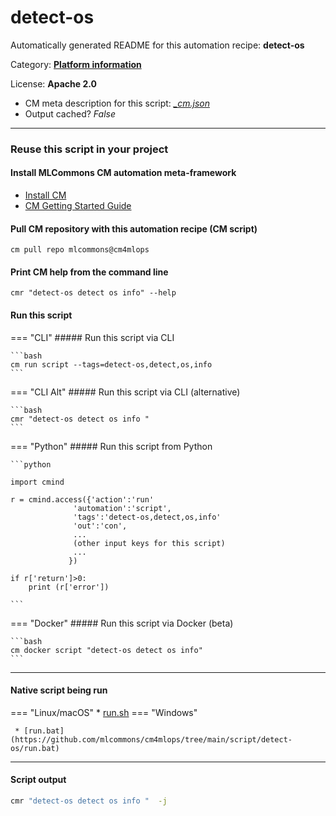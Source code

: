 # detect-os
Automatically generated README for this automation recipe: **detect-os**

Category: **[Platform information](..)**

License: **Apache 2.0**


* CM meta description for this script: *[_cm.json](https://github.com/mlcommons/cm4mlops/tree/main/script/detect-os/_cm.json)*
* Output cached? *False*

---
### Reuse this script in your project

#### Install MLCommons CM automation meta-framework

* [Install CM](https://docs.mlcommons.org/ck/install)
* [CM Getting Started Guide](https://docs.mlcommons.org/ck/getting-started/)

#### Pull CM repository with this automation recipe (CM script)

```cm pull repo mlcommons@cm4mlops```

#### Print CM help from the command line

````cmr "detect-os detect os info" --help````

#### Run this script

=== "CLI"
    ##### Run this script via CLI

    ```bash
    cm run script --tags=detect-os,detect,os,info 
    ```
=== "CLI Alt"
    ##### Run this script via CLI (alternative)


    ```bash
    cmr "detect-os detect os info " 
    ```

=== "Python"
    ##### Run this script from Python


    ```python

    import cmind

    r = cmind.access({'action':'run'
                  'automation':'script',
                  'tags':'detect-os,detect,os,info'
                  'out':'con',
                  ...
                  (other input keys for this script)
                  ...
                 })

    if r['return']>0:
        print (r['error'])

    ```


=== "Docker"
    ##### Run this script via Docker (beta)

    ```bash
    cm docker script "detect-os detect os info" 
    ```
___


#### Native script being run
=== "Linux/macOS"
     * [run.sh](https://github.com/mlcommons/cm4mlops/tree/main/script/detect-os/run.sh)
=== "Windows"

     * [run.bat](https://github.com/mlcommons/cm4mlops/tree/main/script/detect-os/run.bat)
___
#### Script output
```bash
cmr "detect-os detect os info "  -j
```